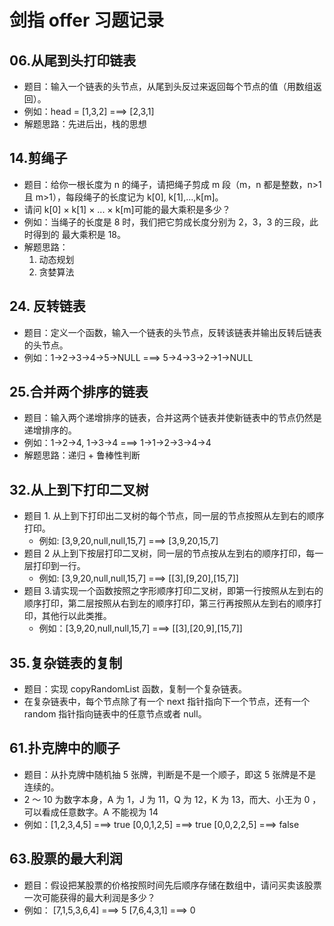 # 剑指 offer 习题记录

## 06.从尾到头打印链表

- 题目：输入一个链表的头节点，从尾到头反过来返回每个节点的值（用数组返回）。
- 例如：head = [1,3,2] ===> [2,3,1]
- 解题思路：先进后出，栈的思想

## 14.剪绳子

- 题目：给你一根长度为 n 的绳子，请把绳子剪成 m 段（m，n 都是整数，n>1 且 m>1），每段绳子的长度记为 k[0], k[1],...,k[m]。
- 请问 k[0] × k[1] × ... × k[m]可能的最大乘积是多少？
- 例如：当绳子的长度是 8 时，我们把它剪成长度分别为 2，3，3 的三段，此时得到的 最大乘积是 18。
- 解题思路：
  1. 动态规划
  2. 贪婪算法

## 24. 反转链表

- 题目：定义一个函数，输入一个链表的头节点，反转该链表并输出反转后链表的头节点。
- 例如：1->2->3->4->5->NULL ===> 5->4->3->2->1->NULL

## 25.合并两个排序的链表

- 题目：输入两个递增排序的链表，合并这两个链表并使新链表中的节点仍然是递增排序的。
- 例如：1->2->4, 1->3->4 ===> 1->1->2->3->4->4
- 解题思路：递归 + 鲁棒性判断

## 32.从上到下打印二叉树

- 题目 1. 从上到下打印出二叉树的每个节点，同一层的节点按照从左到右的顺序打印。
  - 例如: [3,9,20,null,null,15,7] ===> [3,9,20,15,7]
- 题目 2 从上到下按层打印二叉树，同一层的节点按从左到右的顺序打印，每一层打印到一行。
  - 例如: [3,9,20,null,null,15,7] ===> [[3],[9,20],[15,7]]
- 题目 3.请实现一个函数按照之字形顺序打印二叉树，即第一行按照从左到右的顺序打印，第二层按照从右到左的顺序打印，第三行再按照从左到右的顺序打印，其他行以此类推。
  - 例如：[3,9,20,null,null,15,7] ===> [[3],[20,9],[15,7]]

## 35.复杂链表的复制

- 题目：实现 copyRandomList 函数，复制一个复杂链表。
- 在复杂链表中，每个节点除了有一个 next 指针指向下一个节点，还有一个 random 指针指向链表中的任意节点或者 null。

## 61.扑克牌中的顺子

- 题目：从扑克牌中随机抽 5 张牌，判断是不是一个顺子，即这 5 张牌是不是连续的。
- 2 ～ 10 为数字本身，A 为 1，J 为 11，Q 为 12，K 为 13，而大、小王为 0 ，可以看成任意数字。A 不能视为 14
- 例如：[1,2,3,4,5] ===> true [0,0,1,2,5] ===> true [0,0,2,2,5] ===> false

## 63.股票的最大利润

- 题目：假设把某股票的价格按照时间先后顺序存储在数组中，请问买卖该股票一次可能获得的最大利润是多少？
- 例如： [7,1,5,3,6,4] ===> 5 [7,6,4,3,1] ===> 0
